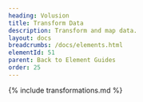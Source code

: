 ```yaml
---
heading: Volusion
title: Transform Data
description: Transform and map data.
layout: docs
breadcrumbs: /docs/elements.html
elementId: 51
parent: Back to Element Guides
order: 25
---
```


{% include transformations.md %}
